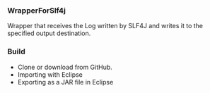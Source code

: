 ### WrapperForSlf4j

Wrapper that receives the Log written by SLF4J and writes it to the specified output destination.

### Build

- Clone or download from GitHub.
- Importing with Eclipse
- Exporting as a JAR file in Eclipse
